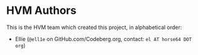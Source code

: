 
HVM Authors
===========

This is the HVM team which created this project,
in alphabetical order:

- Ellie (`@ell1e` on GitHub.com/Codeberg.org, contact: `el AT horse64 DOT org`)

